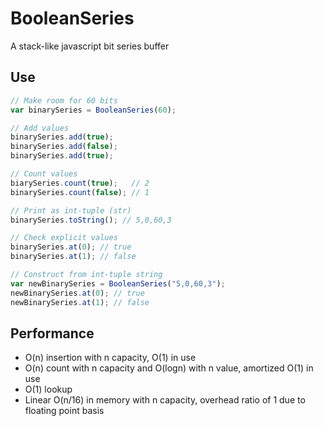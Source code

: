 BooleanSeries
=============

A stack-like javascript bit series buffer

## Use

```javascript
// Make room for 60 bits
var binarySeries = BooleanSeries(60); 

// Add values
binarySeries.add(true);
binarySeries.add(false);
binarySeries.add(true);

// Count values
biarySeries.count(true);   // 2
binarySeries.count(false); // 1

// Print as int-tuple (str)
binarySeries.toString(); // 5,0,60,3

// Check explicit values
binarySeries.at(0); // true
binarySeries.at(1); // false

// Construct from int-tuple string
var newBinarySeries = BooleanSeries("5,0,60,3");
newBinarySeries.at(0); // true
newBinarySeries.at(1); // false
```

## Performance
* O(n) insertion with n capacity, O(1) in use
* O(n) count with n capacity and O(logn) with n value, amortized O(1) in use
* O(1) lookup
* Linear O(n/16) in memory with n capacity, overhead ratio of 1 due to floating point basis
